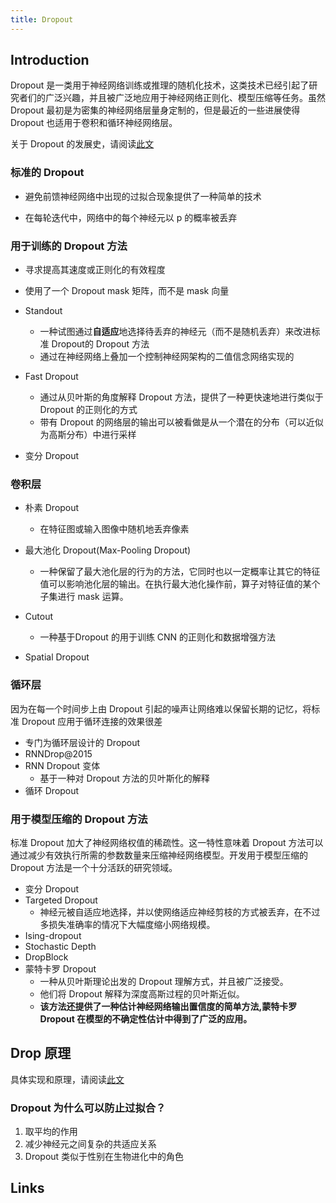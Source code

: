 ```yaml
---
title: Dropout
---
```


## Introduction

Dropout 是一类用于神经网络训练或推理的随机化技术，这类技术已经引起了研究者们的广泛兴趣，并且被广泛地应用于神经网络正则化、模型压缩等任务。虽然  Dropout 最初是为密集的神经网络层量身定制的，但是最近的一些进展使得 Dropout 也适用于卷积和循环神经网络层。

关于 Dropout 的发展史，请阅读[此文](https://www.jiqizhixin.com/articles/2019-05-18-2)

### 标准的 Dropout

- 避免前馈神经网络中出现的过拟合现象提供了一种简单的技术

- 在每轮迭代中，网络中的每个神经元以 p 的概率被丢弃

### 用于训练的 Dropout 方法

- 寻求提高其速度或正则化的有效程度

- 使用了一个 Dropout mask 矩阵，而不是 mask 向量

- Standout

  - 一种试图通过**自适应**地选择待丢弃的神经元（而不是随机丢弃）来改进标准 Dropout的 Dropout 方法
  - 通过在神经网络上叠加一个控制神经网架构的二值信念网络实现的

- Fast Dropout

  - 通过从贝叶斯的角度解释 Dropout 方法，提供了一种更快速地进行类似于 Dropout 的正则化的方式
  - 带有 Dropout 的网络层的输出可以被看做是从一个潜在的分布（可以近似为高斯分布）中进行采样

- 变分 Dropout

### 卷积层

- 朴素 Dropout

  - 在特征图或输入图像中随机地丢弃像素
- 最大池化 Dropout(Max-Pooling Dropout)

  - 一种保留了最大池化层的行为的方法，它同时也以一定概率让其它的特征值可以影响池化层的输出。在执行最大池化操作前，算子对特征值的某个子集进行 mask 运算。 
- Cutout

  - 一种基于Dropout 的用于训练 CNN 的正则化和数据增强方法
- Spatial Dropout

### 循环层

因为在每一个时间步上由 Dropout 引起的噪声让网络难以保留长期的记忆，将标准 Dropout 应用于循环连接的效果很差

- 专门为循环层设计的 Dropout
- RNNDrop@2015
- RNN Dropout 变体
  - 基于一种对 Dropout 方法的贝叶斯化的解释
- 循环 Dropout

### **用于模型压缩的 Dropout 方法** 

标准 Dropout 加大了神经网络权值的稀疏性。这一特性意味着 Dropout 方法可以通过减少有效执行所需的参数数量来压缩神经网络模型。开发用于模型压缩的 Dropout 方法是一个十分活跃的研究领域。

- 变分 Dropout
- Targeted Dropout
  - 神经元被自适应地选择，并以使网络适应神经剪枝的方式被丢弃，在不过多损失准确率的情况下大幅度缩小网络规模。
- Ising-dropout
- Stochastic Depth
- DropBlock
- 蒙特卡罗 Dropout
  - 一种从贝叶斯理论出发的 Dropout 理解方式，并且被广泛接受。
  - 他们将 Dropout 解释为深度高斯过程的贝叶斯近似。
  - **该方法还提供了一种估计神经网络输出置信度的简单方法,蒙特卡罗Dropout 在模型的不确定性估计中得到了广泛的应用。**

## Drop 原理

具体实现和原理，请阅读[此文](https://www.cnblogs.com/zingp/p/11631913.html)

### Dropout 为什么可以防止过拟合？

1. 取平均的作用 
2. 减少神经元之间复杂的共适应关系
3. Dropout 类似于性别在生物进化中的角色

## Links



